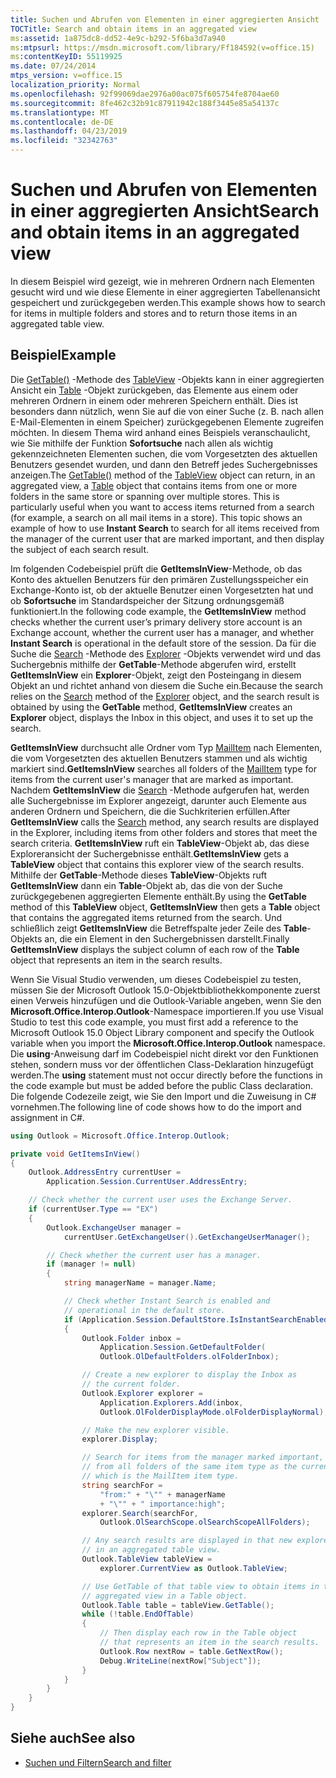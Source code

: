 ```yaml
---
title: Suchen und Abrufen von Elementen in einer aggregierten Ansicht
TOCTitle: Search and obtain items in an aggregated view
ms:assetid: 1a875dc8-dd52-4e9c-b292-5f6ba3d7a940
ms:mtpsurl: https://msdn.microsoft.com/library/Ff184592(v=office.15)
ms:contentKeyID: 55119925
ms.date: 07/24/2014
mtps_version: v=office.15
localization_priority: Normal
ms.openlocfilehash: 92f99069dae2976a00ac075f605754fe8704ae60
ms.sourcegitcommit: 8fe462c32b91c87911942c188f3445e85a54137c
ms.translationtype: MT
ms.contentlocale: de-DE
ms.lasthandoff: 04/23/2019
ms.locfileid: "32342763"
---
```

# <a name="search-and-obtain-items-in-an-aggregated-view"></a><span data-ttu-id="1708f-102">Suchen und Abrufen von Elementen in einer aggregierten Ansicht</span><span class="sxs-lookup"><span data-stu-id="1708f-102">Search and obtain items in an aggregated view</span></span>

<span data-ttu-id="1708f-103">In diesem Beispiel wird gezeigt, wie in mehreren Ordnern nach Elementen gesucht wird und wie diese Elemente in einer aggregierten Tabellenansicht gespeichert und zurückgegeben werden.</span><span class="sxs-lookup"><span data-stu-id="1708f-103">This example shows how to search for items in multiple folders and stores and to return those items in an aggregated table view.</span></span>

## <a name="example"></a><span data-ttu-id="1708f-104">Beispiel</span><span class="sxs-lookup"><span data-stu-id="1708f-104">Example</span></span>

<span data-ttu-id="1708f-p101">Die [GetTable()](https://msdn.microsoft.com/library/ff184699\(v=office.15\)) -Methode des [TableView](https://msdn.microsoft.com/library/bb608854\(v=office.15\)) -Objekts kann in einer aggregierten Ansicht ein [Table](https://msdn.microsoft.com/library/bb652856\(v=office.15\)) -Objekt zurückgeben, das Elemente aus einem oder mehreren Ordnern in einem oder mehreren Speichern enthält. Dies ist besonders dann nützlich, wenn Sie auf die von einer Suche (z. B. nach allen E-Mail-Elementen in einem Speicher) zurückgegebenen Elemente zugreifen möchten. In diesem Thema wird anhand eines Beispiels veranschaulicht, wie Sie mithilfe der Funktion **Sofortsuche** nach allen als wichtig gekennzeichneten Elementen suchen, die vom Vorgesetzten des aktuellen Benutzers gesendet wurden, und dann den Betreff jedes Suchergebnisses anzeigen.</span><span class="sxs-lookup"><span data-stu-id="1708f-p101">The [GetTable()](https://msdn.microsoft.com/library/ff184699\(v=office.15\)) method of the [TableView](https://msdn.microsoft.com/library/bb608854\(v=office.15\)) object can return, in an aggregated view, a [Table](https://msdn.microsoft.com/library/bb652856\(v=office.15\)) object that contains items from one or more folders in the same store or spanning over multiple stores. This is particularly useful when you want to access items returned from a search (for example, a search on all mail items in a store). This topic shows an example of how to use **Instant Search** to search for all items received from the manager of the current user that are marked important, and then display the subject of each search result.</span></span>

<span data-ttu-id="1708f-108">Im folgenden Codebeispiel prüft die **GetItemsInView**-Methode, ob das Konto des aktuellen Benutzers für den primären Zustellungsspeicher ein Exchange-Konto ist, ob der aktuelle Benutzer einen Vorgesetzten hat und ob **Sofortsuche** im Standardspeicher der Sitzung ordnungsgemäß funktioniert.</span><span class="sxs-lookup"><span data-stu-id="1708f-108">In the following code example, the **GetItemsInView** method checks whether the current user’s primary delivery store account is an Exchange account, whether the current user has a manager, and whether **Instant Search** is operational in the default store of the session.</span></span> <span data-ttu-id="1708f-109">Da für die Suche die [Search](https://msdn.microsoft.com/library/bb610561\(v=office.15\)) -Methode des [Explorer](https://msdn.microsoft.com/library/bb623678\(v=office.15\)) -Objekts verwendet wird und das Suchergebnis mithilfe der **GetTable**-Methode abgerufen wird, erstellt **GetItemsInView** ein **Explorer**-Objekt, zeigt den Posteingang in diesem Objekt an und richtet anhand von diesem die Suche ein.</span><span class="sxs-lookup"><span data-stu-id="1708f-109">Because the search relies on the [Search](https://msdn.microsoft.com/library/bb610561\(v=office.15\)) method of the [Explorer](https://msdn.microsoft.com/library/bb623678\(v=office.15\)) object, and the search result is obtained by using the **GetTable** method, **GetItemsInView** creates an **Explorer** object, displays the Inbox in this object, and uses it to set up the search.</span></span> 

<span data-ttu-id="1708f-110">**GetItemsInView** durchsucht alle Ordner vom Typ [MailItem](https://msdn.microsoft.com/library/bb643865\(v=office.15\)) nach Elementen, die vom Vorgesetzten des aktuellen Benutzers stammen und als wichtig markiert sind.</span><span class="sxs-lookup"><span data-stu-id="1708f-110">**GetItemsInView** searches all folders of the [MailItem](https://msdn.microsoft.com/library/bb643865\(v=office.15\)) type for items from the current user's manager that are marked as important.</span></span> <span data-ttu-id="1708f-111">Nachdem **GetItemsInView** die [Search](https://msdn.microsoft.com/library/bb610561\(v=office.15\)) -Methode aufgerufen hat, werden alle Suchergebnisse im Explorer angezeigt, darunter auch Elemente aus anderen Ordnern und Speichern, die die Suchkriterien erfüllen.</span><span class="sxs-lookup"><span data-stu-id="1708f-111">After **GetItemsInView** calls the [Search](https://msdn.microsoft.com/library/bb610561\(v=office.15\)) method, any search results are displayed in the Explorer, including items from other folders and stores that meet the search criteria.</span></span> <span data-ttu-id="1708f-112">**GetItemsInView** ruft ein **TableView**-Objekt ab, das diese Exploreransicht der Suchergebnisse enthält.</span><span class="sxs-lookup"><span data-stu-id="1708f-112">**GetItemsInView** gets a **TableView** object that contains this explorer view of the search results.</span></span> <span data-ttu-id="1708f-113">Mithilfe der **GetTable**-Methode dieses **TableView**-Objekts ruft **GetItemsInView** dann ein **Table**-Objekt ab, das die von der Suche zurückgegebenen aggregierten Elemente enthält.</span><span class="sxs-lookup"><span data-stu-id="1708f-113">By using the **GetTable** method of this **TableView** object, **GetItemsInView** then gets a **Table** object that contains the aggregated items returned from the search.</span></span> <span data-ttu-id="1708f-114">Und schließlich zeigt **GetItemsInView** die Betreffspalte jeder Zeile des **Table**-Objekts an, die ein Element in den Suchergebnissen darstellt.</span><span class="sxs-lookup"><span data-stu-id="1708f-114">Finally **GetItemsInView** displays the subject column of each row of the **Table** object that represents an item in the search results.</span></span>

<span data-ttu-id="1708f-115">Wenn Sie Visual Studio verwenden, um dieses Codebeispiel zu testen, müssen Sie der Microsoft Outlook 15.0-Objektbibliothekkomponente zuerst einen Verweis hinzufügen und die Outlook-Variable angeben, wenn Sie den **Microsoft.Office.Interop.Outlook**-Namespace importieren.</span><span class="sxs-lookup"><span data-stu-id="1708f-115">If you use Visual Studio to test this code example, you must first add a reference to the Microsoft Outlook 15.0 Object Library component and specify the Outlook variable when you import the **Microsoft.Office.Interop.Outlook** namespace.</span></span> <span data-ttu-id="1708f-116">Die **using**-Anweisung darf im Codebeispiel nicht direkt vor den Funktionen stehen, sondern muss vor der öffentlichen Class-Deklaration hinzugefügt werden.</span><span class="sxs-lookup"><span data-stu-id="1708f-116">The **using** statement must not occur directly before the functions in the code example but must be added before the public Class declaration.</span></span> <span data-ttu-id="1708f-117">Die folgende Codezeile zeigt, wie Sie den Import und die Zuweisung in C\# vornehmen.</span><span class="sxs-lookup"><span data-stu-id="1708f-117">The following line of code shows how to do the import and assignment in C\#.</span></span>

```csharp
using Outlook = Microsoft.Office.Interop.Outlook;
```


```csharp
private void GetItemsInView()
{
    Outlook.AddressEntry currentUser =
        Application.Session.CurrentUser.AddressEntry;

    // Check whether the current user uses the Exchange Server.
    if (currentUser.Type == "EX")
    {
        Outlook.ExchangeUser manager =
            currentUser.GetExchangeUser().GetExchangeUserManager();

        // Check whether the current user has a manager.
        if (manager != null)
        {
            string managerName = manager.Name;

            // Check whether Instant Search is enabled and 
            // operational in the default store.
            if (Application.Session.DefaultStore.IsInstantSearchEnabled)
            {
                Outlook.Folder inbox =
                    Application.Session.GetDefaultFolder(
                    Outlook.OlDefaultFolders.olFolderInbox);

                // Create a new explorer to display the Inbox as
                // the current folder.
                Outlook.Explorer explorer =
                    Application.Explorers.Add(inbox,
                    Outlook.OlFolderDisplayMode.olFolderDisplayNormal);

                // Make the new explorer visible.
                explorer.Display;

                // Search for items from the manager marked important, 
                // from all folders of the same item type as the current folder, 
                // which is the MailItem item type.
                string searchFor =
                    "from:" + "\"" + managerName 
                    + "\"" + " importance:high";
                explorer.Search(searchFor,
                    Outlook.OlSearchScope.olSearchScopeAllFolders);

                // Any search results are displayed in that new explorer
                // in an aggregated table view.
                Outlook.TableView tableView = 
                    explorer.CurrentView as Outlook.TableView;

                // Use GetTable of that table view to obtain items in that
                // aggregated view in a Table object.
                Outlook.Table table = tableView.GetTable();
                while (!table.EndOfTable)
                {
                    // Then display each row in the Table object
                    // that represents an item in the search results.
                    Outlook.Row nextRow = table.GetNextRow();
                    Debug.WriteLine(nextRow["Subject"]);
                }
            }
        }
    }
}
```

## <a name="see-also"></a><span data-ttu-id="1708f-118">Siehe auch</span><span class="sxs-lookup"><span data-stu-id="1708f-118">See also</span></span>

- [<span data-ttu-id="1708f-119">Suchen und Filtern</span><span class="sxs-lookup"><span data-stu-id="1708f-119">Search and filter</span></span>](search-and-filter.md)

